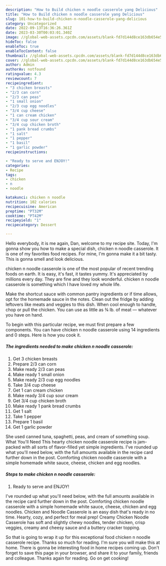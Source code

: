 ```yaml
---
description: "How to Build chicken n noodle casserole yang Delicious"
title: "How to Build chicken n noodle casserole yang Delicious"
slug: 101-how-to-build-chicken-n-noodle-casserole-yang-delicious
category: Uncategorized
date: 2022-09-13T16:36:26.361Z
date: 2023-03-30T00:03:01.340Z
image: //global-web-assets.cpcdn.com/assets/blank-fd7d144d8ce163db654e5a02c40b08a2775adb7897d16e4062681dc7e1b2800f.png
hideToc: false
enableToc: true
enableTocContent: false
thumbnail: //global-web-assets.cpcdn.com/assets/blank-fd7d144d8ce163db654e5a02c40b08a2775adb7897d16e4062681dc7e1b2800f.png
cover: //global-web-assets.cpcdn.com/assets/blank-fd7d144d8ce163db654e5a02c40b08a2775adb7897d16e4062681dc7e1b2800f.png
author: Admin
authorAv: notfound
ratingvalue: 4.3
reviewcount: 7
recipeingredient:
- "3 chicken breasts"
- "2/3 can corn"
- "2/3 can peas"
- "1 small onion"
- "2/3 cup egg noodles"
- "3/4 cup cheese"
- "1 can cream chicken"
- "3/4 cup sour cream"
- "3/4 cup chicken broth"
- "1 pank bread crumbs"
- "1 salt"
- "1 pepper"
- "1 basil"
- "1 garlic powder"
recipeinstructions:

- "Ready to serve and ENJOY!"
categories:
- Recipe
tags:
- chicken
- n
- noodle

katakunci: chicken n noodle 
nutrition: 102 calories
recipecuisine: American
preptime: "PT32M"
cooktime: "PT42M"
recipeyield: "1"
recipecategory: Dessert

---
```



Hello everybody, it is me again, Dan, welcome to my recipe site. Today, I'm gonna show you how to make a special dish, chicken n noodle casserole. It is one of my favorites food recipes. For mine, I'm gonna make it a bit tasty. This is gonna smell and look delicious.

chicken n noodle casserole is one of the most popular of recent trending foods on earth. It is easy, it's fast, it tastes yummy. It's appreciated by millions every day. They are fine and they look wonderful. chicken n noodle casserole is something which I have loved my whole life.

Make the shortcut sauce with common pantry ingredients or if time allows, opt for the homemade sauce in the notes. Clean out the fridge by adding leftovers like meats and veggies to this dish. When cool enough to handle, chop or pull the chicken. You can use as little as ¾ lb. of meat — whatever you have on hand.


To begin with this particular recipe, we must first prepare a few components. You can have chicken n noodle casserole using 14 ingredients and 0 steps. Here is how you cook it.

<!--inarticleads1-->

##### The ingredients needed to make chicken n noodle casserole:

1. Get 3 chicken breasts
1. Prepare 2/3 can corn
1. Make ready 2/3 can peas
1. Make ready 1 small onion
1. Make ready 2/3 cup egg noodles
1. Take 3/4 cup cheese
1. Get 1 can cream chicken
1. Make ready 3/4 cup sour cream
1. Get 3/4 cup chicken broth
1. Make ready 1 pank bread crumbs
1. Get 1 salt
1. Take 1 pepper
1. Prepare 1 basil
1. Get 1 garlic powder


She used canned tuna, spaghetti, peas, and cream of something soup. What You&#39;ll Need This hearty chicken noodle casserole recipe is jam-packed with all sorts of flavor-filled yet simple ingredients. I&#39;ve rounded up what you&#39;ll need below, with the full amounts available in the recipe card further down in the post. Comforting chicken noodle casserole with a simple homemade white sauce, cheese, chicken and egg noodles. 

<!--inarticleads2-->

##### Steps to make chicken n noodle casserole:


1. Ready to serve and ENJOY!

I&#39;ve rounded up what you&#39;ll need below, with the full amounts available in the recipe card further down in the post. Comforting chicken noodle casserole with a simple homemade white sauce, cheese, chicken and egg noodles. Chicken and Noodle Casserole is an easy dish that&#39;s ready in no time. Hearty, cozy, and perfect for meal prep! Creamy Chicken Noodle Casserole has soft and slightly chewy noodles, tender chicken, crisp veggies, creamy and cheesy sauce and a buttery cracker topping. 

So that is going to wrap it up for this exceptional food chicken n noodle casserole recipe. Thanks so much for reading. I'm sure you will make this at home. There is gonna be interesting food in home recipes coming up. Don't forget to save this page in your browser, and share it to your family, friends and colleague. Thanks again for reading. Go on get cooking!
